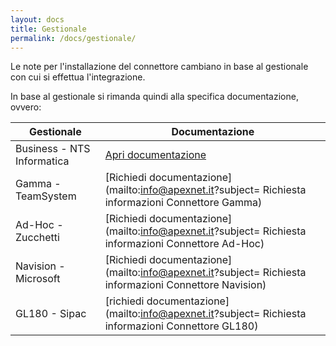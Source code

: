 ```yaml
---
layout: docs
title: Gestionale
permalink: /docs/gestionale/
---
```

Le note per l'installazione del connettore cambiano in base al gestionale con cui si effettua l'integrazione.

In base al gestionale si rimanda quindi alla specifica documentazione, ovvero:


Gestionale | Documentazione
--|--
Business - NTS Informatica |[Apri documentazione](https://github.com/Apex-net/ConnettoreIB/wiki)
Gamma - TeamSystem | [Richiedi documentazione](mailto:info@apexnet.it?subject= Richiesta informazioni Connettore Gamma)
Ad-Hoc - Zucchetti| [Richiedi documentazione](mailto:info@apexnet.it?subject= Richiesta informazioni Connettore Ad-Hoc)
Navision - Microsoft| [Richiedi documentazione](mailto:info@apexnet.it?subject= Richiesta informazioni Connettore Navision)
GL180 - Sipac | [richiedi documentazione](mailto:info@apexnet.it?subject= Richiesta informazioni Connettore GL180)
